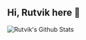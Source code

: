 ## Hi, Rutvik here 👋

<img alt="Rutvik's Github Stats" src="https://github-readme-stats.vercel.app/api?username=rutvik-panchal&show_icons=true&hide_border=true" />
